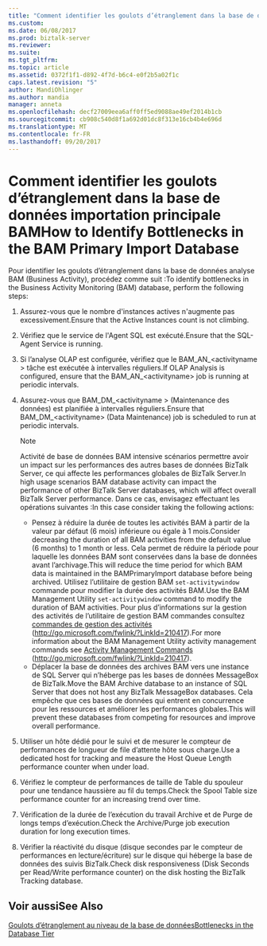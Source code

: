 ```yaml
---
title: "Comment identifier les goulots d’étranglement dans la base de données importation principale BAM | Documents Microsoft"
ms.custom: 
ms.date: 06/08/2017
ms.prod: biztalk-server
ms.reviewer: 
ms.suite: 
ms.tgt_pltfrm: 
ms.topic: article
ms.assetid: 0372f1f1-d892-4f7d-b6c4-e0f2b5a02f1c
caps.latest.revision: "5"
author: MandiOhlinger
ms.author: mandia
manager: anneta
ms.openlocfilehash: decf27009eea6aff0ff5ed9088ae49ef2014b1cb
ms.sourcegitcommit: cb908c540d8f1a692d01dc8f313e16cb4b4e696d
ms.translationtype: MT
ms.contentlocale: fr-FR
ms.lasthandoff: 09/20/2017
---
```

# <a name="how-to-identify-bottlenecks-in-the-bam-primary-import-database"></a><span data-ttu-id="b975e-102">Comment identifier les goulots d’étranglement dans la base de données importation principale BAM</span><span class="sxs-lookup"><span data-stu-id="b975e-102">How to Identify Bottlenecks in the BAM Primary Import Database</span></span>
<span data-ttu-id="b975e-103">Pour identifier les goulots d’étranglement dans la base de données analyse BAM (Business Activity), procédez comme suit :</span><span class="sxs-lookup"><span data-stu-id="b975e-103">To identify bottlenecks in the Business Activity Monitoring (BAM) database, perform the following steps:</span></span>  
  
1.  <span data-ttu-id="b975e-104">Assurez-vous que le nombre d'instances actives n'augmente pas excessivement.</span><span class="sxs-lookup"><span data-stu-id="b975e-104">Ensure that the Active Instances count is not climbing.</span></span>  
  
2.  <span data-ttu-id="b975e-105">Vérifiez que le service de l'Agent SQL est exécuté.</span><span class="sxs-lookup"><span data-stu-id="b975e-105">Ensure that the SQL-Agent Service is running.</span></span>  
  
3.  <span data-ttu-id="b975e-106">Si l’analyse OLAP est configurée, vérifiez que le BAM_AN_\<activityname > tâche est exécutée à intervalles réguliers.</span><span class="sxs-lookup"><span data-stu-id="b975e-106">If OLAP Analysis is configured, ensure that the BAM_AN_\<activityname> job is running at periodic intervals.</span></span>  
  
4.  <span data-ttu-id="b975e-107">Assurez-vous que BAM_DM_\<activityname > (Maintenance des données) est planifiée à intervalles réguliers.</span><span class="sxs-lookup"><span data-stu-id="b975e-107">Ensure that BAM_DM_\<activityname> (Data Maintenance) job is scheduled to run at periodic intervals.</span></span>  
  
    > [!NOTE]  
    >  <span data-ttu-id="b975e-108">Activité de base de données BAM intensive scénarios permettre avoir un impact sur les performances des autres bases de données BizTalk Server, ce qui affecte les performances globales de BizTalk Server.</span><span class="sxs-lookup"><span data-stu-id="b975e-108">In high usage scenarios BAM database activity can impact the performance of other BizTalk Server databases, which will affect overall BizTalk Server performance.</span></span> <span data-ttu-id="b975e-109">Dans ce cas, envisagez effectuant les opérations suivantes :</span><span class="sxs-lookup"><span data-stu-id="b975e-109">In this case consider taking the following actions:</span></span>  
    >   
    >  -   <span data-ttu-id="b975e-110">Pensez à réduire la durée de toutes les activités BAM à partir de la valeur par défaut (6 mois) inférieure ou égale à 1 mois.</span><span class="sxs-lookup"><span data-stu-id="b975e-110">Consider decreasing the duration of all BAM activities from the default value (6 months) to 1 month or less.</span></span> <span data-ttu-id="b975e-111">Cela permet de réduire la période pour laquelle les données BAM sont conservées dans la base de données avant l’archivage.</span><span class="sxs-lookup"><span data-stu-id="b975e-111">This will reduce the time period for which BAM data is maintained in the BAMPrimaryImport database before being archived.</span></span> <span data-ttu-id="b975e-112">Utilisez l’utilitaire de gestion BAM `set-activitywindow` commande pour modifier la durée des activités BAM.</span><span class="sxs-lookup"><span data-stu-id="b975e-112">Use the BAM Management Utility `set-activitywindow` command to modify the duration of BAM activities.</span></span> <span data-ttu-id="b975e-113">Pour plus d’informations sur la gestion des activités de l’utilitaire de gestion BAM commandes consultez [commandes de gestion des activités](http://go.microsoft.com/fwlink/?LinkId=210417) (http://go.microsoft.com/fwlink/?LinkId=210417).</span><span class="sxs-lookup"><span data-stu-id="b975e-113">For more information about the BAM Management Utility activity management commands see [Activity Management Commands](http://go.microsoft.com/fwlink/?LinkId=210417) (http://go.microsoft.com/fwlink/?LinkId=210417).</span></span>  
    > -   <span data-ttu-id="b975e-114">Déplacer la base de données des archives BAM vers une instance de SQL Server qui n’héberge pas les bases de données MessageBox de BizTalk.</span><span class="sxs-lookup"><span data-stu-id="b975e-114">Move the BAM Archive database to an instance of SQL Server that does not host any BizTalk MessageBox databases.</span></span> <span data-ttu-id="b975e-115">Cela empêche que ces bases de données qui entrent en concurrence pour les ressources et améliorer les performances globales.</span><span class="sxs-lookup"><span data-stu-id="b975e-115">This will prevent these databases from competing for resources and improve overall performance.</span></span>  
  
5.  <span data-ttu-id="b975e-116">Utiliser un hôte dédié pour le suivi et de mesurer le compteur de performances de longueur de file d’attente hôte sous charge.</span><span class="sxs-lookup"><span data-stu-id="b975e-116">Use a dedicated host for tracking and measure the Host Queue Length performance counter when under load.</span></span>  
  
6.  <span data-ttu-id="b975e-117">Vérifiez le compteur de performances de taille de Table du spouleur pour une tendance haussière au fil du temps.</span><span class="sxs-lookup"><span data-stu-id="b975e-117">Check the Spool Table size performance counter for an increasing trend over time.</span></span>  
  
7.  <span data-ttu-id="b975e-118">Vérification de la durée de l’exécution du travail Archive et de Purge de longs temps d’exécution.</span><span class="sxs-lookup"><span data-stu-id="b975e-118">Check the Archive/Purge job execution duration for long execution times.</span></span>  
  
8.  <span data-ttu-id="b975e-119">Vérifier la réactivité du disque (disque secondes par le compteur de performances en lecture/écriture) sur le disque qui héberge la base de données des suivis BizTalk.</span><span class="sxs-lookup"><span data-stu-id="b975e-119">Check disk responsiveness (Disk Seconds per Read/Write performance counter) on the disk hosting the BizTalk Tracking database.</span></span>  
  
## <a name="see-also"></a><span data-ttu-id="b975e-120">Voir aussi</span><span class="sxs-lookup"><span data-stu-id="b975e-120">See Also</span></span>  
 [<span data-ttu-id="b975e-121">Goulots d’étranglement au niveau de la base de données</span><span class="sxs-lookup"><span data-stu-id="b975e-121">Bottlenecks in the Database Tier</span></span>](../technical-guides/bottlenecks-in-the-database-tier.md)